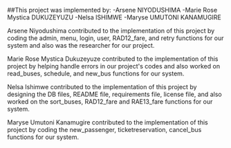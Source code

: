 ##This project was implemented by:
-Arsene NIYODUSHIMA
-Marie Rose Mystica DUKUZEYUZU
-Nelsa ISHIMWE
-Maryse UMUTONI KANAMUGIRE

Arsene Niyodushima contributed to the implementation of this project by coding the admin, menu, login, user, RAD12_fare,
and retry functions for our system and also was the researcher for our project.

Marie Rose Mystica Dukuzeyuze contributed to the implementation of this project by helping handle errors in our project's codes 
and also worked on read_buses, schedule, and new_bus functions for our system.

Nelsa Ishimwe contributed to the implementation of this project by designing the DB files, README file, requirements file, license file,
and also worked on the sort_buses, RAD12_fare and RAE13_fare functions for our system.

Maryse Umutoni Kanamugire contributed to the implementation of this project by coding the new_passenger, ticketreservation, cancel_bus functions for our system.
